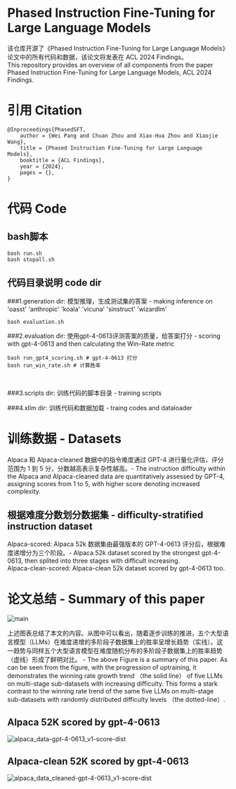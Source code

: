 # Phased Instruction Fine-Tuning for Large Language Models
该仓库开源了《Phased Instruction Fine-Tuning for Large Language Models》论文中的所有代码和数据，该论文将发表在 ACL 2024 Findings。<br>
This repository provides an overview of all components from the paper Phased Instruction Fine-Tuning for Large Language Models, ACL 2024 Findings.


# 引用 Citation
```
@Inproceedings{PhasedSFT,
    author = {Wei Pang and Chuan Zhou and Xiao-Hua Zhou and Xiaojie Wang},
    title = {Phased Instruction Fine-Tuning for Large Language Models},
    booktitle = {ACL Findings},
    year = {2024},
    pages = {},
}
```


# 代码 Code
## bash脚本
```
bash run.sh
bash stopall.sh
```

## 代码目录说明 code dir
###1.generation dir: 模型推理，生成测试集的答案 - making inference on 'oasst' 'anthropic' 'koala' 'vicuna' 'sinstruct' 'wizardlm'<br>
```
bash evaluation.sh
```

###2.evaluation dir: 使用gpt-4-0613评测答案的质量，给答案打分 - scoring with gpt-4-0613 and then calculating the Win-Rate metric<br>
```
bash run_gpt4_scoring.sh # gpt-4-0613 打分
bash run_win_rate.sh # 计算胜率
```
<br>

###3.scripts dir: 训练代码的脚本目录 - training scripts<br>

###4.xllm dir: 训练代码和数据加载 - traing codes and dataloader<br>

# 训练数据 - Datasets
Alpaca 和 Alpaca-cleaned 数据中的指令难度通过 GPT-4 进行量化评估，评分范围为 1 到 5 分，分数越高表示复杂性越高。- The instruction difficulty within the Alpaca and Alpaca-cleaned data are quantitatively assessed by GPT-4, assigning scores from 1 to 5, with higher score denoting increased complexity.<br>

## 根据难度分数划分数据集 - difficulty-stratified instruction dataset

Alpaca-scored: Alpaca 52k 数据集由最强版本的 GPT-4-0613 评分后，根据难度递增分为三个阶段。- Alpaca 52k dataset scored by the strongest gpt-4-0613, then splited into three stages with difficult increasing.<br>
Alpaca-clean-scored: Alpaca-clean 52k dataset scored by gpt-4-0613 too.<br>

# 论文总结 - Summary of this paper
![main](https://github.com/xubuvd/PhasedSFT/assets/59753505/4458ed34-241e-43f4-a8b9-161d3c31be03)

上述图表总结了本文的内容。从图中可以看出，随着逐步训练的推进，五个大型语言模型（LLMs）在难度递增的多阶段子数据集上的胜率呈增长趋势（实线）。这一趋势与同样五个大型语言模型在难度随机分布的多阶段子数据集上的胜率趋势（虚线）形成了鲜明对比。 - The above Figure is a summary of this paper. As can be seen from the figure, with the progression of uptraining, it demonstrates the winning rate growth trend （the solid line） of five LLMs on multi-stage sub-datasets with increasing difficulty. This forms a stark contrast to the winning rate trend of the same five LLMs on multi-stage sub-datasets with randomly distributed difficulty levels （the dotted-line）.<br>

## Alpaca 52K scored by gpt-4-0613
![alpaca_data-gpt-4-0613_v1-score-dist](https://github.com/xubuvd/PhasedSFT/assets/59753505/f93ce7c1-9987-4a54-94d4-ed0455cc1ac2)

## Alpaca-clean 52K scored by gpt-4-0613
![alpaca_data_cleaned-gpt-4-0613_v1-score-dist](https://github.com/xubuvd/PhasedSFT/assets/59753505/bdff903d-0fcd-4ffc-adbf-e9cfebbbc1bf)

